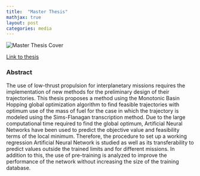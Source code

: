 ```yaml
---
title:  "Master Thesis"
mathjax: true
layout: post
categories: media
---
```


![Master Thesis Cover](masterthesiscover.png)

[Link to thesis](https://repository.tudelft.nl/record/uuid:09c8d317-4f4f-4cb9-9778-bc77b1dd8e59)

### Abstract
The use of low-thrust propulsion for interplanetary missions requires the implementation of new methods for the preliminary design of their trajectories. This thesis proposes a method using the Monotonic Basin Hopping global optimization algorithm to find feasible trajectories with optimum use of the mass of fuel for the case in which the trajectory is modeled using the Sims-Flanagan transcription method. Due to the large computational time required to find the global optimum, Artificial Neural Networks have been used to predict the objective value and feasibility terms of the local minimum. Therefore, the procedure to set up a working regression Artificial Neural Network is studied as well as its transferability to predict values outside the trained limits and for different missions. In addition to this, the use of pre-training is analyzed to improve the performance of the network without increasing the size of the training database.


